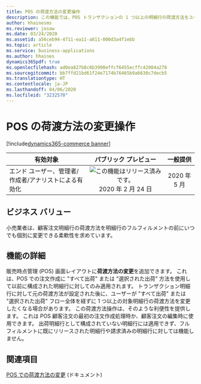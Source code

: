 ```yaml
---
title: POS の荷渡方法の変更操作
description: この機能では、POS トランザクションの 1 つ以上の明細行の荷渡方法をユーザーが更新できる、新しいオプションの販売時点管理 (POS) 操作が提供されます。
author: hhainesms
ms.reviewer: josaw
ms.date: 03/24/2020
ms.assetid: a56ceb94-4711-ea11-a811-000d3a4f1ebb
ms.topic: article
ms.service: business-applications
ms.author: hhaines
dynamics365pdf: true
ms.openlocfilehash: ad0ea827b8c6b3990effcf6455ecffc42084a278
ms.sourcegitcommit: bb7ffd21bd61f24e7174b76465b9a6630c7decb5
ms.translationtype: HT
ms.contentlocale: ja-JP
ms.lasthandoff: 04/06/2020
ms.locfileid: "3232570"
---
```

# <a name="change-mode-of-delivery-operation-for-pos"></a>POS の荷渡方法の変更操作
[!include[dynamics365-commerce banner](../includes/dynamics365-commerce.md)]

| 有効対象    |  パブリック プレビュー | 一般提供 | 
| ---------- | :----------: |:----------: |
|エンド ユーザー、管理者/作成者/アナリストによる有効化|![この機能はリリース済みです。](/dynamics365-release-plan/media/green-checkmark.png "この機能はリリース済みです。") 2020 年 2 月 24 日| 2020 年 5 月|


## <a name="business-value"></a>ビジネス バリュー
<!-- bv start -->
小売業者は、顧客注文明細行の荷渡方法を明細行のフルフィルメントの前にいつでも個別に変更できる柔軟性を求めています。
<!-- bv end -->



## <a name="feature-details"></a>機能の詳細
<!--feature detail start -->
販売時点管理 (POS) 画面レイアウトに**荷渡方法の変更**を追加できます。 これは、POS での注文作成に "すべて出荷" または "選択された出荷" 方法を使用して以前に構成された明細行に対してのみ適用されます。 トランザクション明細行に対して元の荷渡方法が設定された後に、ユーザーが "すべて出荷" または "選択された出荷" フロー全体を経ずに 1 つ以上の対象明細行の荷渡方法を変更したくなる場合があります。 この荷渡方法操作は、そのような利便性を提供します。 これは POS 顧客注文の最初の注文作成処理時か、顧客注文の編集時に使用できます。 出荷明細行として構成されていない明細行には適用できず、フルフィルメントに既にリリースされた明細行や請求済みの明細行に対しては機能しません。
<!--feature detail end -->










## <a name="see-also"></a>関連項目


<!--docs start-->
[POS での荷渡方法の変更](https://docs.microsoft.com/dynamics365/commerce/pos-change-delivery-mode) (ドキュメント)
<!--docs end-->


